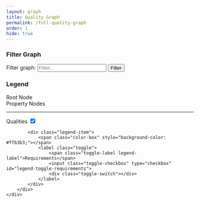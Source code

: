 ```yaml
---
layout: graph
title: Quality Graph
permalink: /full-quality-graph
order: 1
hide: true
---
```


<div id="full-q-graph-container">
    <div id="full-q-graph-sidebar">
        <div id="full-q-graph-controls-container">
            <h3>Filter Graph</h3>
            <label class="sr-only" for="full-q-graph-filter__input">Filter graph:</label>
            <input type="text" id="full-q-graph-filter__input" placeholder="Filter..." />
            <button id="full-q-graph-filter__btn" class="btn">Filter</button>
        </div>
        <div id="full-q-graph-legend">
            <h3>Legend</h3>
            <div class="legend-item">
                <span class="color-box" style="background-color: #ebebeb;"></span>
                <span class="legend-label">Root Node</span>
            </div>
            <div class="legend-item">
                <span class="color-box" style="background-color: #00B8F5;"></span>
                <span class="legend-label">Property Nodes</span>
            </div>
            <hr />
            <div class="legend-item">
                <span class="color-box" style="background-color: #00B8F5;"></span>
                <label class="toggle">
                    <span class="toggle-label legend-label">Qualities</span>
                    <input class="toggle-checkbox" type="checkbox" id="legend-toggle-qualities" checked>
                    <div class="toggle-switch"></div>
                </label>
            </div>

            <div class="legend-item">
                <span class="color-box" style="background-color: #ffb3b3;"></span>
                <label class="toggle">
                    <span class="toggle-label legend-label">Requirements</span>
                    <input class="toggle-checkbox" type="checkbox" id="legend-toggle-requirements">
                    <div class="toggle-switch"></div>
                </label>
            </div>
        </div>
    </div>

</div>

<script src="{{ '/assets/js/fullpage/main.js' | prepend: site.baseurl }}"></script>
